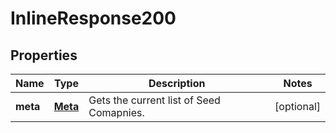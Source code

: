 
# InlineResponse200

## Properties
Name | Type | Description | Notes
------------ | ------------- | ------------- | -------------
**meta** | [**Meta**](Meta.md) | Gets the current list of Seed Comapnies. |  [optional]



